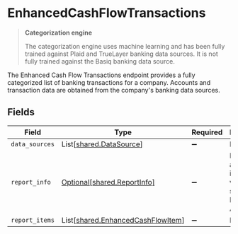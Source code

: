 # EnhancedCashFlowTransactions

> **Categorization engine**
>
> The categorization engine uses machine learning and has been fully trained against Plaid and TrueLayer banking data sources. It is not fully trained against the Basiq banking data source.

The Enhanced Cash Flow Transactions endpoint provides a fully categorized list of banking transactions for a company. Accounts and transaction data are obtained from the company's banking data sources.


## Fields

| Field                                                                            | Type                                                                             | Required                                                                         | Description                                                                      |
| -------------------------------------------------------------------------------- | -------------------------------------------------------------------------------- | -------------------------------------------------------------------------------- | -------------------------------------------------------------------------------- |
| `data_sources`                                                                   | List[[shared.DataSource](../../models/shared/datasource.md)]                     | :heavy_minus_sign:                                                               | N/A                                                                              |
| `report_info`                                                                    | [Optional[shared.ReportInfo]](../../models/shared/reportinfo.md)                 | :heavy_minus_sign:                                                               | Report additional information, which is specific to Lending API reports.         |
| `report_items`                                                                   | List[[shared.EnhancedCashFlowItem](../../models/shared/enhancedcashflowitem.md)] | :heavy_minus_sign:                                                               | N/A                                                                              |